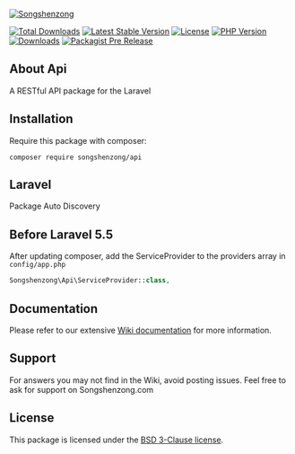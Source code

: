 [![Songshenzong](https://songshenzong.com/images/logo.png)](https://songshenzong.com)

[![Total Downloads](https://poser.pugx.org/songshenzong/api/d/total.svg)](https://packagist.org/packages/songshenzong/api)
[![Latest Stable Version](https://poser.pugx.org/songshenzong/api/v/stable.svg)](https://packagist.org/packages/songshenzong/api)
[![License](https://poser.pugx.org/songshenzong/api/license.svg)](https://packagist.org/packages/songshenzong/api)
[![PHP Version](https://img.shields.io/packagist/php-v/songshenzong/api.svg)](https://packagist.org/packages/songshenzong/api)
[![Downloads](https://img.shields.io/packagist/dt/songshenzong/api.svg)](https://packagist.org/packages/songshenzong/api)
[![Packagist Pre Release](https://img.shields.io/packagist/vpre/songshenzong/api.svg)](https://packagist.org/packages/songshenzong/api)


## About Api

A RESTful API package for the Laravel

## Installation

Require this package with composer:

```shell
composer require songshenzong/api
```

## Laravel

Package Auto Discovery


## Before Laravel 5.5
After updating composer, add the ServiceProvider to the providers array in `config/app.php`

```php
Songshenzong\Api\ServiceProvider::class,
```

## Documentation

Please refer to our extensive [Wiki documentation](https://github.com/songshenzong/api/wiki) for more information.


## Support

For answers you may not find in the Wiki, avoid posting issues. Feel free to ask for support on Songshenzong.com


## License

This package is licensed under the [BSD 3-Clause license](http://opensource.org/licenses/BSD-3-Clause).
